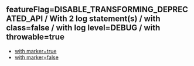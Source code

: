 ## featureFlag=DISABLE_TRANSFORMING_DEPRECATED_API / With 2 log statement(s) / with class=false / with log level=DEBUG / with throwable=true

* [with marker=true](marker-true/index.md)
* [with marker=false](marker-false/index.md)


